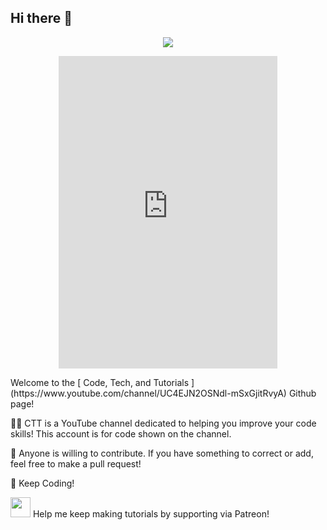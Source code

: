 ## Hi there 👋

<p align="center">
  <a href="https://discord.gg/TJ8Bs726jF"> <img src="https://img.shields.io/discord/772958096016015400?logo=discord"> </a>
</p>

<p align="center">
  <iframe src="https://discord.com/widget?id=772958096016015400&theme=dark" width="350" height="500" allowtransparency="true" frameborder="0" sandbox="allow-popups allow-popups-to-escape-sandbox allow-same-origin allow-scripts"></iframe>
  </p>
Welcome to the [ Code, Tech, and Tutorials ](https://www.youtube.com/channel/UC4EJN2OSNdl-mSxGjitRvyA) Github page!

🙋‍♀️ CTT is a YouTube channel dedicated to helping you improve your code skills! This account is for code shown on the channel.

🌈 Anyone is willing to contribute. If you have something to correct or add, feel free to make a pull request!

🧙 Keep Coding!

[<img src="https://logos-world.net/wp-content/uploads/2020/12/Patreon-Logo.png" width="32"/>](https://www.patreon.com/codetechtuts) Help me keep making tutorials by supporting via Patreon!

